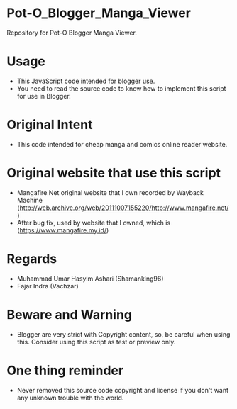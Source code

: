 # Pot-O_Blogger_Manga_Viewer
Repository for Pot-O Blogger Manga Viewer.

# Usage
- This JavaScript code intended for blogger use.
- You need to read the source code to know how to implement this script for use in Blogger.

# Original Intent
- This code intended for cheap manga and comics online reader website.

# Original website that use this script
- Mangafire.Net original website that I own recorded by Wayback Machine (http://web.archive.org/web/20111007155220/http://www.mangafire.net/)
- After bug fix, used by website that I owned, which is (https://www.mangafire.my.id/)

# Regards
- Muhammad Umar Hasyim Ashari (Shamanking96)
- Fajar Indra (Vachzar)

# Beware and Warning
- Blogger are very strict with Copyright content, so, be careful when using this. Consider using this script as test or preview only.

# One thing reminder
- Never removed this source code copyright and license if you don't want any unknown trouble with the world.
